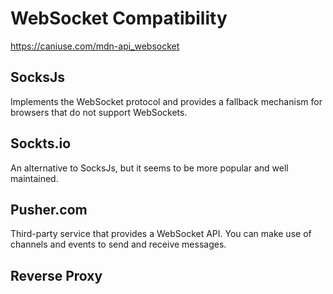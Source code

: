 # WebSocket Compatibility

https://caniuse.com/mdn-api_websocket

## SocksJs

Implements the WebSocket protocol and provides a fallback mechanism for browsers that do not support WebSockets.

## Sockts.io

An alternative to SocksJs, but it seems to be more popular and well maintained.

## Pusher.com

Third-party service that provides a WebSocket API. You can make use of channels and events to send and receive messages.


## Reverse Proxy
